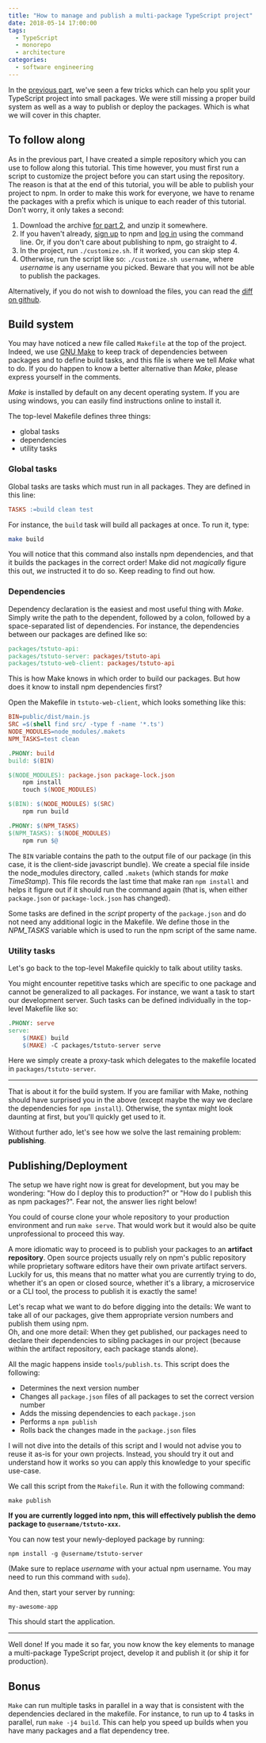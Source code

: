 ```yaml
---
title: "How to manage and publish a multi-package TypeScript project"
date: 2018-05-14 17:00:00
tags:
  - TypeScript
  - monorepo
  - architecture
categories:
  - software engineering
---
```


In the [previous part](/2018/03/TypeScript-project-structure/), we've seen a few tricks which can help you split your TypeScript project into small packages. We were still missing a proper build system as well as a way to publish or deploy the packages. Which is what we will cover in this chapter.

## To follow along

As in the previous part, I have created a simple repository which you can use to follow along this tutorial. This time however, you must first run a script to customize the project before you can start using the repository. The reason is that at the end of this tutorial, you will be able to publish your project to npm. In order to make this work for everyone, we have to rename the packages with a prefix which is unique to each reader of this tutorial. Don't worry, it only takes a second:

1. Download the archive [for part 2](https://github.com/hmil/ts-seed-project/archive/part2.zip), and unzip it somewhere.
2. If you haven't already, [sign up](https://www.npmjs.com/signup) to npm and [log in](https://docs.npmjs.com/cli/adduser) using the command line. Or, if you don't care about publishing to npm, go straight to *4*.
3. In the project, run `./customize.sh`. If it worked, you can skip step 4.
4. Otherwise, run the script like so: `./customize.sh username`, where _username_ is any username you picked. Beware that you will not be able to publish the packages. 

Alternatively, if you do not wish to download the files, you can read the [diff on github](https://github.com/hmil/ts-seed-project/compare/part1...part2).


## Build system

You may have noticed a new file called `Makefile` at the top of the project. Indeed, we use [GNU Make](https://www.gnu.org/software/make/) to keep track of dependencies between packages and to define build tasks, and this file is where we tell _Make_ what to do. If you do happen to know a better alternative than _Make_, please express yourself in the comments.

_Make_ is installed by default on any decent operating system. If you are using windows, you can easily find instructions online to install it.  

The top-level Makefile defines three things: 
- global tasks
- dependencies
- utility tasks

### Global tasks

Global tasks are tasks which must run in all packages. They are defined in this line:

```Makefile
TASKS :=build clean test
```

For instance, the `build` task will build all packages at once. To run it, type:

```sh
make build	
```

You will notice that this command also installs npm dependencies, and that it builds the packages in the correct order! Make did not _magically_ figure this out, *we* instructed it to do so. Keep reading to find out how.

### Dependencies

Dependency declaration is the easiest and most useful thing with *Make*. Simply write the path to the dependent, followed by a colon, followed by a space-separated list of dependencies.
For instance, the dependencies between our packages are defined like so:

```Makefile
packages/tstuto-api:
packages/tstuto-server: packages/tstuto-api
packages/tstuto-web-client: packages/tstuto-api
```

This is how Make knows in which order to build our packages. But how does it know to install npm dependencies first?

Open the Makefile in `tstuto-web-client`, which looks something like this:

```Makefile
BIN=public/dist/main.js
SRC =$(shell find src/ -type f -name '*.ts')
NODE_MODULES=node_modules/.makets
NPM_TASKS=test clean

.PHONY: build
build: $(BIN)

$(NODE_MODULES): package.json package-lock.json
	npm install
	touch $(NODE_MODULES)

$(BIN): $(NODE_MODULES) $(SRC)
	npm run build

.PHONY: $(NPM_TASKS)
$(NPM_TASKS): $(NODE_MODULES)
	npm run $@
```

The `BIN` variable contains the path to the output file of our package (in this case, it is the client-side javascript bundle). 
We create a special file inside the node_modules directory, called `.makets` (which stands for *make TimeStamp*). This file records the last time that make ran `npm install` and helps it figure out if it should run the command again (that is, when either `package.json` or `package-lock.json` has changed).

Some tasks are defined in the _script_ property of the `package.json` and do not need any additional logic in the Makefile. We define those in the *NPM_TASKS* variable which is used to run the npm script of the same name.


### Utility tasks

Let's go back to the top-level Makefile quickly to talk about utility tasks.

You might encounter repetitive tasks which are specific to one package and cannot be generalized to all packages. For instance, we want a task to start our development server. Such tasks can be defined individually in the top-level Makefile like so:

```Makefile
.PHONY: serve
serve:
	$(MAKE) build
	$(MAKE) -C packages/tstuto-server serve
```

Here we simply create a proxy-task which delegates to the makefile located in `packages/tstuto-server`. 

<!-- You may be wondering why this task explicitly invokes `make build` instead of defining a dependency on `build`. That is where we reach the limits of Make. Simply put, we cannot depend on global tasks because we used a hack to declare them. The hack itself is at the end of the Makefile but it is not worth discussing in this tutorial.
-->
---

That is about it for the build system. If you are familiar with Make, nothing should have surprised you in the above (except maybe the way we declare the dependencies for `npm install`). Otherwise, the syntax might look daunting at first, but you'll quickly get used to it.

Without further ado, let's see how we solve the last remaining problem: **publishing**.


## Publishing/Deployment

The setup we have right now is great for development, but you may be wondering: "How do I deploy this to production?" or "How do I publish this as npm packages?". Fear not, the answer lies right below!

You could of course clone your whole repository to your production environment and run `make serve`. That would work but it would also be quite unprofessional to proceed this way.

A more idiomatic way to proceed is to publish your packages to an **artifact repository**. Open source projects usually rely on npm's public repository while proprietary software editors have their own private artifact servers. Luckily for us, this means that no matter what you are currently trying to do, whether it's an open or closed source, whether it's a library, a microservice or a CLI tool, the process to publish it is exactly the same!

Let's recap what we want to do before digging into the details: We want to take all of our packages, give them appropriate version numbers and publish them using npm.  
Oh, and one more detail: When they get published, our packages need to declare their dependencies to sibling packages in our project (because within the artifact repository, each package stands alone).

All the magic happens inside `tools/publish.ts`. This script does the following:
- Determines the next version number
- Changes all `package.json` files of all packages to set the correct version number
- Adds the missing dependencies to each `package.json`
- Performs a `npm publish`
- Rolls back the changes made in the `package.json` files

I will not dive into the details of this script and I would not advise you to reuse it as-is for your own projects. Instead, you should try it out and understand how it works so you can apply this knowledge to your specific use-case.

We call this script from the `Makefile`. Run it with the following command:

```
make publish
```

**If you are currently logged into npm, this will effectively publish the demo package to `@username/tstuto-xxx`.**

You can now test your newly-deployed package by running:

```
npm install -g @username/tstuto-server
```

(Make sure to replace _username_ with your actual npm username. You may need to run this command with `sudo`).

And then, start your server by running:

```
my-awesome-app
```

This should start the application.

---

Well done! If you made it so far, you now know the key elements to manage a multi-package TypeScript project, develop it and publish it (or ship it for production).

## Bonus

`Make` can run multiple tasks in parallel in a way that is consistent with the dependencies declared in the makefile. For instance, to run up to 4 tasks in parallel, run `make -j4 build`. This can help you speed up builds when you have many packages and a flat dependency tree.

